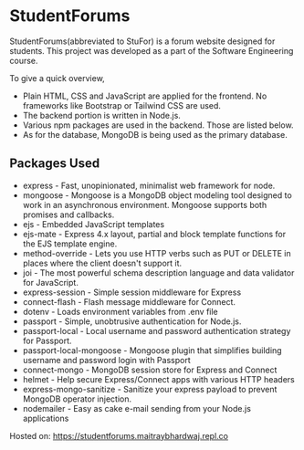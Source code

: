 # StudentForums
StudentForums(abbreviated to StuFor) is a forum website designed for students. This project was developed as a part of the Software Engineering course.

To give a quick overview,
* Plain HTML, CSS and JavaScript are applied for the frontend. No frameworks like Bootstrap or Tailwind CSS are used.
* The backend portion is written in Node.js.
* Various npm packages are used in the backend. Those are listed below.
* As for the database, MongoDB is being used as the primary database.

## Packages Used
* express - Fast, unopinionated, minimalist web framework for node.
* mongoose - Mongoose is a MongoDB object modeling tool designed to work in an asynchronous environment. Mongoose supports both promises and callbacks.
* ejs - Embedded JavaScript templates
* ejs-mate - Express 4.x layout, partial and block template functions for the EJS template engine.
* method-override - Lets you use HTTP verbs such as PUT or DELETE in places where the client doesn't support it.
* joi - The most powerful schema description language and data validator for JavaScript.
* express-session - Simple session middleware for Express
* connect-flash - Flash message middleware for Connect.
* dotenv - Loads environment variables from .env file
* passport - Simple, unobtrusive authentication for Node.js.
* passport-local - Local username and password authentication strategy for Passport.
* passport-local-mongoose - Mongoose plugin that simplifies building username and password login with Passport
* connect-mongo - MongoDB session store for Express and Connect
* helmet - Help secure Express/Connect apps with various HTTP headers
* express-mongo-sanitize - Sanitize your express payload to prevent MongoDB operator injection.
* nodemailer - Easy as cake e-mail sending from your Node.js applications

Hosted on: https://studentforums.maitraybhardwaj.repl.co
